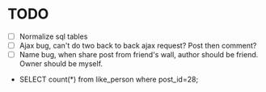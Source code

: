 # TODO

- [ ] Normalize sql tables
- [ ] Ajax bug, can't do two back to back ajax request? Post then comment?
- [ ] Name bug, when share post from friend's wall, author should be friend. Owner should be myself.
- SELECT count(*) from like_person where post_id=28;